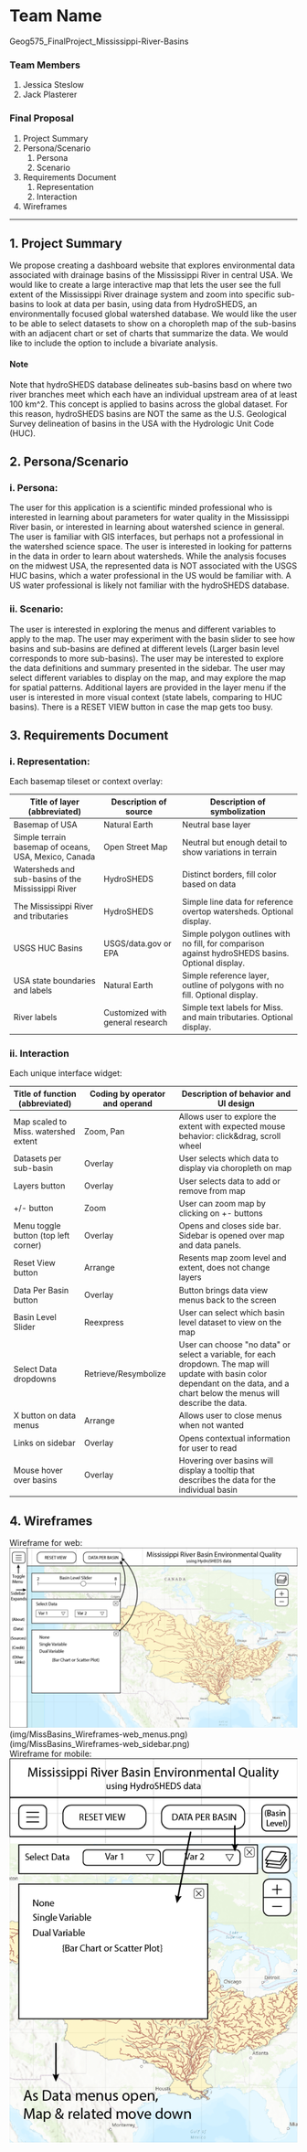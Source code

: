 # Team Name
Geog575_FinalProject_Mississippi-River-Basins

### Team Members
1. Jessica Steslow
2. Jack Plasterer

### Final Proposal
1. Project Summary
2. Persona/Scenario
    1. Persona
    2. Scenario
3. Requirements Document
    1. Representation
    2. Interaction
4. Wireframes

---

## 1. Project Summary
We propose creating a dashboard website that explores environmental data associated with drainage basins of the Mississippi River in central USA. We would like to create a large interactive map that lets the user see the full extent of the Mississippi River drainage system and zoom into specific sub-basins to look at data per basin, using data from HydroSHEDS, an environmentally focused global watershed database. We would like the user to be able to select datasets to show on a choropleth map of the sub-basins with an adjacent chart or set of charts that summarize the data. We would like to include the option to include a bivariate analysis.

#### Note
Note that hydroSHEDS database delineates sub-basins basd on where two river branches meet which each have an individual upstream area of at least 100 km^2. This concept is applied to basins across the global dataset. For this reason, hydroSHEDS basins are NOT the same as the U.S. Geological Survey delineation of basins in the USA with the Hydrologic Unit Code (HUC). 


## 2. Persona/Scenario

### i. Persona:

The user for this application is a scientific minded professional who is interested in learning about parameters for water quality in the Mississippi River basin, or interested in learning about watershed science in general. The user is familiar with GIS interfaces, but perhaps not a professional in the watershed science space. The user is interested in looking for patterns in the data in order to learn about watersheds. While the analysis focuses on the midwest USA, the represented data is NOT associated with the USGS HUC basins, which a water professional in the US would be familiar with. A US water professional is likely not familiar with the hydroSHEDS database.

### ii. Scenario:

The user is interested in exploring the menus and different variables to apply to the map. The user may experiment with the basin slider to see how basins and sub-basins are defined at different levels (Larger basin level corresponds to more sub-basins). The user may be interested to explore the data definitions and summary presented in the sidebar. The user may select different variables to display on the map, and may explore the map for spatial patterns. Additional layers are provided in the layer menu if the user is interested in more visual context (state labels, comparing to HUC basins). There is a RESET VIEW button in case the map gets too busy.




## 3. Requirements Document

### i. Representation:

Each basemap tileset or context overlay: <br>

| Title of layer (abbreviated) | Description of source | Description of symbolization |
| --- | --- | --- |
| Basemap of USA | Natural Earth | Neutral base layer |
| Simple terrain basemap of oceans, USA, Mexico, Canada | Open Street Map | Neutral but enough detail to show variations in terrain | 
| Watersheds and sub-basins of the Mississippi River | HydroSHEDS | Distinct borders, fill color based on data |
| The Mississippi River and tributaries | HydroSHEDS | Simple line data for reference overtop watersheds. Optional display. |
| USGS HUC Basins | USGS/data.gov or EPA | Simple polygon outlines with no fill, for comparison against hydroSHEDS basins. Optional display. |
| USA state boundaries and labels | Natural Earth | Simple reference layer, outline of polygons with no fill. Optional display. |
| River labels | Customized with general research | Simple text labels for Miss. and main tributaries. Optional display. |



### ii. Interaction

Each unique interface widget: <br>

| Title of function (abbreviated) | Coding by operator and operand | Description of behavior and UI design |
| --- | --- | --- |
| Map scaled to Miss. watershed extent | Zoom, Pan | Allows user to explore the extent with expected mouse behavior: click&drag, scroll wheel |
| Datasets per sub-basin | Overlay | User selects which data to display via choropleth on map |
| Layers button | Overlay | User selects data to add or remove from map |
| +/- button | Zoom | User can zoom map by clicking on +\- buttons |
| Menu toggle button (top left corner) | Overlay | Opens and closes side bar. Sidebar is opened over map and data panels. |
| Reset View button | Arrange | Resents map zoom level and extent, does not change layers |
| Data Per Basin button | Overlay | Button brings data view menus back to the screen |
| Basin Level Slider | Reexpress | User can select which basin level dataset to view on the map |
| Select Data dropdowns | Retrieve/Resymbolize | User can choose "no data" or select a variable, for each dropdown. The map will update with basin color dependant on the data, and a chart below the menus will describe the data. |
| X button on data menus | Arrange | Allows user to close menus when not wanted |
| Links on sidebar | Overlay | Opens contextual information for user to read |
| Mouse hover over basins | Overlay | Hovering over basins will display a tooltip that describes the data for the individual basin |








## 4. Wireframes

Wireframe for web:<br>
![Wireframe for web](img/MissBasins_Wireframes-web.png)
(img/MissBasins_Wireframes-web_menus.png)
(img/MissBasins_Wireframes-web_sidebar.png)
<br>
Wireframe for mobile:<br>
![Wireframe for mobile](img/MissBasins_Wireframes-mobile.png)

